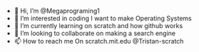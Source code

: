 - 👋 Hi, I’m @Megaprograming1
- 👀 I’m interested in coding I want to make Operating Systems
- 🌱 I’m currently learning on scratch and how github works
- 💞️ I’m looking to collaborate on making a search engine
- 📫 How to reach me On scratch.mit.edu @Tristan-scratch
